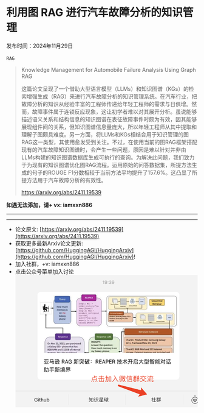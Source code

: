 # 利用图 RAG 进行汽车故障分析的知识管理
发布时间：2024年11月29日

`RAG`
> Knowledge Management for Automobile Failure Analysis Using Graph RAG
>
> 这篇论文呈现了一个借助大型语言模型（LLMs）和知识图谱（KGs）的检索增强生成（RAG）来进行汽车故障分析的知识管理系统。在汽车行业，把故障分析的知识从经验丰富的工程师传递给年轻工程师的需求与日俱增。然而，故障事件属于连锁反应现象，这让初学者难以对其展开分析。虽说能够描述语义关系和结构信息的知识图谱在表征故障事件时颇为有效，因其能够展现组件间的关系，但知识图谱信息量庞大，所以年轻工程师从其中提取和理解子图颇具难度。另一方面，将LLMs和KGs相结合用于知识管理的图RAG这一类型，其使用愈发受到关注。不过，在使用当前的图RAG框架搭配现有的汽车故障知识图谱时，会产生一些问题，原因是难以针对并非由LLMs构建的知识图谱数据库生成可执行的查询。为解决此问题，我们致力于为现有的知识图谱优化图RAG流程。运用原始的问答数据集，所提方法生成的句子的ROUGE F1分数相较于当前方法平均提升了157.6%。这凸显了所提方法用于汽车故障分析的有效性。
>
> https://arxiv.org/abs/2411.19539

**如遇无法添加，请+ vx: iamxxn886**
<hr />


<hr />

- 论文原文: [https://arxiv.org/abs/2411.19539](https://arxiv.org/abs/2411.19539)
- 获取更多最新Arxiv论文更新: [https://github.com/HuggingAGI/HuggingArxiv](https://github.com/HuggingAGI/HuggingArxiv)!
- 加入社群，+v: iamxxn886
- 点击公众号菜单加入讨论
![](https://raw.githubusercontent.com/HuggingAGI/wx_assets/main/2024/07/31/1722434818326-94339e92-22f1-4472-9d27-fed232f70b5d.jpeg)